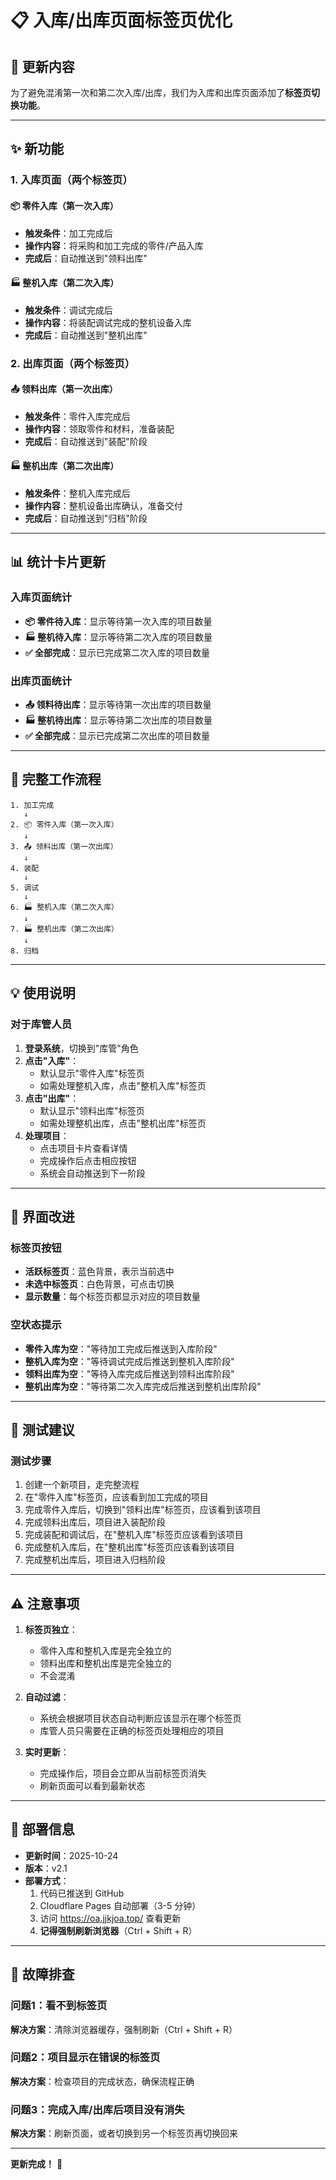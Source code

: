 # 📋 入库/出库页面标签页优化

## 🎯 更新内容

为了避免混淆第一次和第二次入库/出库，我们为入库和出库页面添加了**标签页切换功能**。

---

## ✨ 新功能

### 1. 入库页面（两个标签页）

#### 📦 零件入库（第一次入库）
- **触发条件**：加工完成后
- **操作内容**：将采购和加工完成的零件/产品入库
- **完成后**：自动推送到"领料出库"

#### 🏭 整机入库（第二次入库）
- **触发条件**：调试完成后
- **操作内容**：将装配调试完成的整机设备入库
- **完成后**：自动推送到"整机出库"

### 2. 出库页面（两个标签页）

#### 📤 领料出库（第一次出库）
- **触发条件**：零件入库完成后
- **操作内容**：领取零件和材料，准备装配
- **完成后**：自动推送到"装配"阶段

#### 🏭 整机出库（第二次出库）
- **触发条件**：整机入库完成后
- **操作内容**：整机设备出库确认，准备交付
- **完成后**：自动推送到"归档"阶段

---

## 📊 统计卡片更新

### 入库页面统计
- **📦 零件待入库**：显示等待第一次入库的项目数量
- **🏭 整机待入库**：显示等待第二次入库的项目数量
- **✅ 全部完成**：显示已完成第二次入库的项目数量

### 出库页面统计
- **📤 领料待出库**：显示等待第一次出库的项目数量
- **🏭 整机待出库**：显示等待第二次出库的项目数量
- **✅ 全部完成**：显示已完成第二次出库的项目数量

---

## 🔄 完整工作流程

```
1. 加工完成
   ↓
2. 📦 零件入库（第一次入库）
   ↓
3. 📤 领料出库（第一次出库）
   ↓
4. 装配
   ↓
5. 调试
   ↓
6. 🏭 整机入库（第二次入库）
   ↓
7. 🏭 整机出库（第二次出库）
   ↓
8. 归档
```

---

## 💡 使用说明

### 对于库管人员

1. **登录系统**，切换到"库管"角色
2. **点击"入库"**：
   - 默认显示"零件入库"标签页
   - 如需处理整机入库，点击"整机入库"标签页
3. **点击"出库"**：
   - 默认显示"领料出库"标签页
   - 如需处理整机出库，点击"整机出库"标签页
4. **处理项目**：
   - 点击项目卡片查看详情
   - 完成操作后点击相应按钮
   - 系统会自动推送到下一阶段

---

## 🎨 界面改进

### 标签页按钮
- **活跃标签页**：蓝色背景，表示当前选中
- **未选中标签页**：白色背景，可点击切换
- **显示数量**：每个标签页都显示对应的项目数量

### 空状态提示
- **零件入库为空**："等待加工完成后推送到入库阶段"
- **整机入库为空**："等待调试完成后推送到整机入库阶段"
- **领料出库为空**："等待入库完成后推送到领料出库阶段"
- **整机出库为空**："等待第二次入库完成后推送到整机出库阶段"

---

## 🧪 测试建议

### 测试步骤
1. 创建一个新项目，走完整流程
2. 在"零件入库"标签页，应该看到加工完成的项目
3. 完成零件入库后，切换到"领料出库"标签页，应该看到该项目
4. 完成领料出库后，项目进入装配阶段
5. 完成装配和调试后，在"整机入库"标签页应该看到该项目
6. 完成整机入库后，在"整机出库"标签页应该看到该项目
7. 完成整机出库后，项目进入归档阶段

---

## ⚠️ 注意事项

1. **标签页独立**：
   - 零件入库和整机入库是完全独立的
   - 领料出库和整机出库是完全独立的
   - 不会混淆

2. **自动过滤**：
   - 系统会根据项目状态自动判断应该显示在哪个标签页
   - 库管人员只需要在正确的标签页处理相应的项目

3. **实时更新**：
   - 完成操作后，项目会立即从当前标签页消失
   - 刷新页面可以看到最新状态

---

## 📱 部署信息

- **更新时间**：2025-10-24
- **版本**：v2.1
- **部署方式**：
  1. 代码已推送到 GitHub
  2. Cloudflare Pages 自动部署（3-5 分钟）
  3. 访问 https://oa.jjkjoa.top/ 查看更新
  4. **记得强制刷新浏览器**（Ctrl + Shift + R）

---

## 🐛 故障排查

### 问题1：看不到标签页
**解决方案**：清除浏览器缓存，强制刷新（Ctrl + Shift + R）

### 问题2：项目显示在错误的标签页
**解决方案**：检查项目的完成状态，确保流程正确

### 问题3：完成入库/出库后项目没有消失
**解决方案**：刷新页面，或者切换到另一个标签页再切换回来

---

**更新完成！** 🎉

